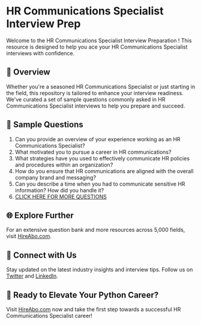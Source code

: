 # HR Communications Specialist Interview Prep

Welcome to the HR Communications Specialist Interview Preparation ! This resource is designed to help you ace your HR Communications Specialist interviews with confidence.

## 🚀 Overview

Whether you're a seasoned HR Communications Specialist or just starting in the field, this repository is tailored to enhance your interview readiness. We've curated a set of sample questions commonly asked in HR Communications Specialist interviews to help you prepare and succeed.

## 📝 Sample Questions

1. Can you provide an overview of your experience working as an HR Communications Specialist?
2. What motivated you to pursue a career in HR communications?
3. What strategies have you used to effectively communicate HR policies and procedures within an organization?
4. How do you ensure that HR communications are aligned with the overall company brand and messaging?
5. Can you describe a time when you had to communicate sensitive HR information? How did you handle it?
6. [CLICK HERE FOR MORE QUESTIONS](https://hireabo.com/job/1_1_37/HR%20Communications%20Specialist)

## 🌐 Explore Further

For an extensive question bank and more resources across 5,000 fields, visit [HireAbo.com](https://www.hireabo.com).

## 📱 Connect with Us

Stay updated on the latest industry insights and interview tips. Follow us on [Twitter](https://twitter.com/hireabo) and [LinkedIn](https://www.linkedin.com/in/hire-abo-3609972a8/).

## 🚀 Ready to Elevate Your Python Career?

Visit [HireAbo.com](https://www.hireabo.com) now and take the first step towards a successful HR Communications Specialist career!